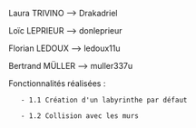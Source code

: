 Laura TRIVINO --> Drakadriel

Loïc LEPRIEUR --> donleprieur

Florian LEDOUX --> ledoux11u

Bertrand MÜLLER --> muller337u


Fonctionnalités réalisées :

       - 1.1 Création d'un labyrinthe par défaut

       - 1.2 Collision avec les murs